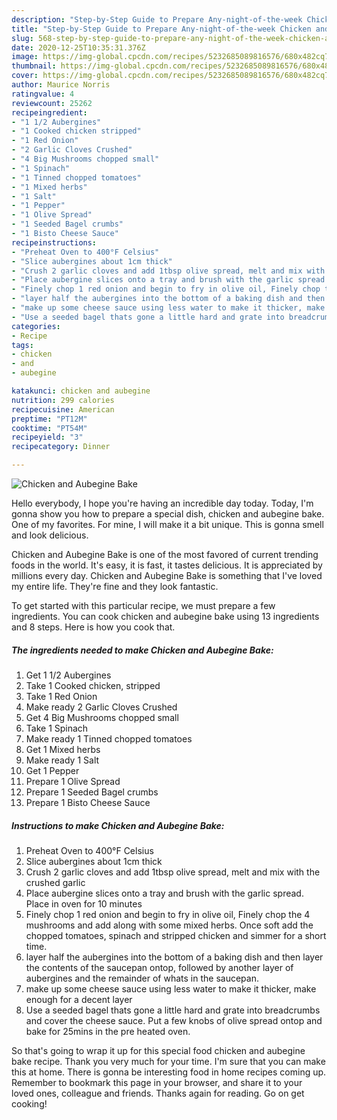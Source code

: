 ```yaml
---
description: "Step-by-Step Guide to Prepare Any-night-of-the-week Chicken and Aubegine Bake"
title: "Step-by-Step Guide to Prepare Any-night-of-the-week Chicken and Aubegine Bake"
slug: 568-step-by-step-guide-to-prepare-any-night-of-the-week-chicken-and-aubegine-bake
date: 2020-12-25T10:35:31.376Z
image: https://img-global.cpcdn.com/recipes/5232685089816576/680x482cq70/chicken-and-aubegine-bake-recipe-main-photo.jpg
thumbnail: https://img-global.cpcdn.com/recipes/5232685089816576/680x482cq70/chicken-and-aubegine-bake-recipe-main-photo.jpg
cover: https://img-global.cpcdn.com/recipes/5232685089816576/680x482cq70/chicken-and-aubegine-bake-recipe-main-photo.jpg
author: Maurice Norris
ratingvalue: 4
reviewcount: 25262
recipeingredient:
- "1 1/2 Aubergines"
- "1 Cooked chicken stripped"
- "1 Red Onion"
- "2 Garlic Cloves Crushed"
- "4 Big Mushrooms chopped small"
- "1 Spinach"
- "1 Tinned chopped tomatoes"
- "1 Mixed herbs"
- "1 Salt"
- "1 Pepper"
- "1 Olive Spread"
- "1 Seeded Bagel crumbs"
- "1 Bisto Cheese Sauce"
recipeinstructions:
- "Preheat Oven to 400°F Celsius"
- "Slice aubergines about 1cm thick"
- "Crush 2 garlic cloves and add 1tbsp olive spread, melt and mix with the crushed garlic"
- "Place aubergine slices onto a tray and brush with the garlic spread. Place in oven for 10 minutes"
- "Finely chop 1 red onion and begin to fry in olive oil, Finely chop the 4 mushrooms and add along with some mixed herbs. Once soft add the chopped tomatoes, spinach and stripped chicken and simmer for a short time."
- "layer half the aubergines into the bottom of a baking dish and then layer the contents of the saucepan ontop, followed by another layer of aubergines and the remainder of whats in the saucepan."
- "make up some cheese sauce using less water to make it thicker, make enough for a decent layer"
- "Use a seeded bagel thats gone a little hard and grate into breadcrumbs and cover the cheese sauce. Put a few knobs of olive spread ontop and bake for 25mins in the pre heated oven."
categories:
- Recipe
tags:
- chicken
- and
- aubegine

katakunci: chicken and aubegine 
nutrition: 299 calories
recipecuisine: American
preptime: "PT12M"
cooktime: "PT54M"
recipeyield: "3"
recipecategory: Dinner

---
```



![Chicken and Aubegine Bake](https://img-global.cpcdn.com/recipes/5232685089816576/680x482cq70/chicken-and-aubegine-bake-recipe-main-photo.jpg)

Hello everybody, I hope you're having an incredible day today. Today, I'm gonna show you how to prepare a special dish, chicken and aubegine bake. One of my favorites. For mine, I will make it a bit unique. This is gonna smell and look delicious.



Chicken and Aubegine Bake is one of the most favored of current trending foods in the world. It's easy, it is fast, it tastes delicious. It is appreciated by millions every day. Chicken and Aubegine Bake is something that I've loved my entire life. They're fine and they look fantastic.


To get started with this particular recipe, we must prepare a few ingredients. You can cook chicken and aubegine bake using 13 ingredients and 8 steps. Here is how you cook that.

<!--inarticleads1-->

##### The ingredients needed to make Chicken and Aubegine Bake:

1. Get 1 1/2 Aubergines
1. Take 1 Cooked chicken, stripped
1. Take 1 Red Onion
1. Make ready 2 Garlic Cloves Crushed
1. Get 4 Big Mushrooms chopped small
1. Take 1 Spinach
1. Make ready 1 Tinned chopped tomatoes
1. Get 1 Mixed herbs
1. Make ready 1 Salt
1. Get 1 Pepper
1. Prepare 1 Olive Spread
1. Prepare 1 Seeded Bagel crumbs
1. Prepare 1 Bisto Cheese Sauce




<!--inarticleads2-->

##### Instructions to make Chicken and Aubegine Bake:

1. Preheat Oven to 400°F Celsius
1. Slice aubergines about 1cm thick
1. Crush 2 garlic cloves and add 1tbsp olive spread, melt and mix with the crushed garlic
1. Place aubergine slices onto a tray and brush with the garlic spread. Place in oven for 10 minutes
1. Finely chop 1 red onion and begin to fry in olive oil, Finely chop the 4 mushrooms and add along with some mixed herbs. Once soft add the chopped tomatoes, spinach and stripped chicken and simmer for a short time.
1. layer half the aubergines into the bottom of a baking dish and then layer the contents of the saucepan ontop, followed by another layer of aubergines and the remainder of whats in the saucepan.
1. make up some cheese sauce using less water to make it thicker, make enough for a decent layer
1. Use a seeded bagel thats gone a little hard and grate into breadcrumbs and cover the cheese sauce. Put a few knobs of olive spread ontop and bake for 25mins in the pre heated oven.




So that's going to wrap it up for this special food chicken and aubegine bake recipe. Thank you very much for your time. I'm sure that you can make this at home. There is gonna be interesting food in home recipes coming up. Remember to bookmark this page in your browser, and share it to your loved ones, colleague and friends. Thanks again for reading. Go on get cooking!

